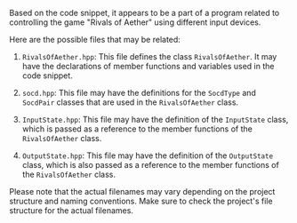 Based on the code snippet, it appears to be a part of a program related to controlling the game "Rivals of Aether" using different input devices. 

Here are the possible files that may be related:

1. `RivalsOfAether.hpp`: This file defines the class `RivalsOfAether`. It may have the declarations of member functions and variables used in the code snippet.

2. `socd.hpp`: This file may have the definitions for the `SocdType` and `SocdPair` classes that are used in the `RivalsOfAether` class.

3. `InputState.hpp`: This file may have the definition of the `InputState` class, which is passed as a reference to the member functions of the `RivalsOfAether` class.

4. `OutputState.hpp`: This file may have the definition of the `OutputState` class, which is also passed as a reference to the member functions of the `RivalsOfAether` class.

Please note that the actual filenames may vary depending on the project structure and naming conventions. Make sure to check the project's file structure for the actual filenames.